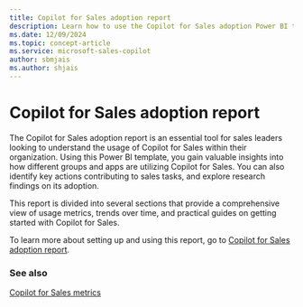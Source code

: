 ```yaml
---
title: Copilot for Sales adoption report
description: Learn how to use the Copilot for Sales adoption Power BI template to understand how your company's sales team is using Copilot for Sales.
ms.date: 12/09/2024
ms.topic: concept-article
ms.service: microsoft-sales-copilot
author: sbmjais
ms.author: shjais
---
```


# Copilot for Sales adoption report

The Copilot for Sales adoption report is an essential tool for sales leaders looking to understand the usage of Copilot for Sales within their organization. Using this Power BI template, you gain valuable insights into how different groups and apps are utilizing Copilot for Sales. You can also identify key actions contributing to sales tasks, and explore research findings on its adoption.
 
This report is divided into several sections that provide a comprehensive view of usage metrics, trends over time, and practical guides on getting started with Copilot for Sales.
 
To learn more about setting up and using this report, go to [Copilot for Sales adoption report](/viva/insights/advanced/analyst/templates/copilot-for-sales-adoption). 


### See also

[Copilot for Sales metrics](/viva/insights/advanced/reference/metrics#copilot-for-sales-metrics)

